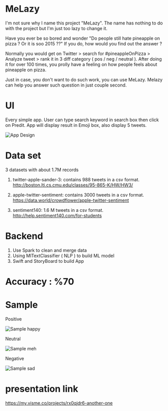 # MeLazy 
I'm not sure why I name this project "MeLazy". The name has nothing to do with the project but I'm just too lazy to change it. 

Have you ever be so bored and wonder "Do people still hate pineapple on pizza ? Or it is soo 2015 ??"
If you do, how would you find out the answer ? 

Normally you would get on Twitter > search for #pineappleOnPizza > Analyze tweet > rank it in 3 diff category ( pos / neg / neutral ).
After doing it for over 100 times, you prolly have a feeling on how people feels about pineapple on pizza. 

Just in case, you don't want to do such work, you can use MeLazy. Melazy can help you answer such question in just couple second. 

# UI
Every simple app. 
User can type search keyword in search box then click on Predit. App will display result in Emoji box, also display 5 tweets.

![App Design](melazy_design.png)

# Data set
3 datasets with about 1.7M records 
1. twitter-apple-sander-3: contains 988 tweets in a csv format. 
http://boston.lti.cs.cmu.edu/classes/95-865-K/HW/HW3/

2. apple-twitter-sentiment: contains 3000 tweets in a csv format. 
https://data.world/crowdflower/apple-twitter-sentiment

3. sentiment140: 1.6 M tweets in a csv format.
http://help.sentiment140.com/for-students

# Backend
1. Use Spark to clean and merge data
2. Using MlTextClassifier ( NLP ) to build ML model 
3. Swift and StoryBoard to build App

# Accuracy : %70

# Sample
Positive

![Sample happy](melazy_happy.png)

Neutral

![Sample meh](melazy_meh.png)

Negative

![Sample sad](melazy_sad.png)


# presentation link
https://my.visme.co/projects/rx0qjdr6-another-one
